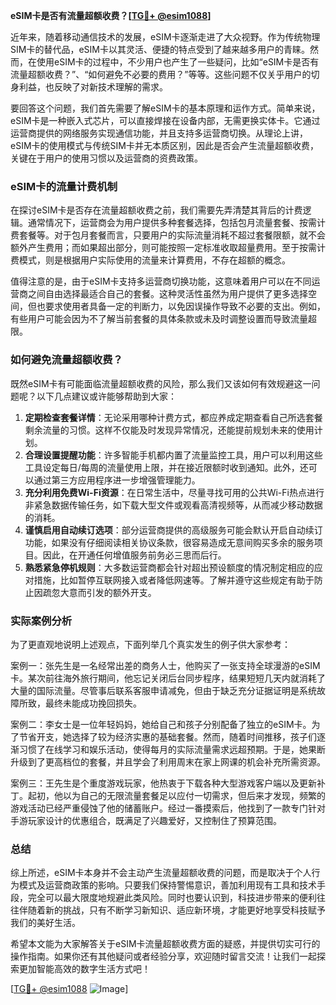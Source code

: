 **eSIM卡是否有流量超额收费？[[TG💪+ @esim1088](https://t.me/s/esim1088)]**

近年来，随着移动通信技术的发展，eSIM卡逐渐走进了大众视野。作为传统物理SIM卡的替代品，eSIM卡以其灵活、便捷的特点受到了越来越多用户的青睐。然而，在使用eSIM卡的过程中，不少用户也产生了一些疑问，比如“eSIM卡是否有流量超额收费？”、“如何避免不必要的费用？”等等。这些问题不仅关乎用户的切身利益，也反映了对新技术理解的需求。

要回答这个问题，我们首先需要了解eSIM卡的基本原理和运作方式。简单来说，eSIM卡是一种嵌入式芯片，可以直接焊接在设备内部，无需更换实体卡。它通过运营商提供的网络服务实现通信功能，并且支持多运营商切换。从理论上讲，eSIM卡的使用模式与传统SIM卡并无本质区别，因此是否会产生流量超额收费，关键在于用户的使用习惯以及运营商的资费政策。

### eSIM卡的流量计费机制

在探讨eSIM卡是否存在流量超额收费之前，我们需要先弄清楚其背后的计费逻辑。通常情况下，运营商会为用户提供多种套餐选择，包括包月流量套餐、按需计费套餐等。对于包月套餐而言，只要用户的实际流量消耗不超过套餐限额，就不会额外产生费用；而如果超出部分，则可能按照一定标准收取超量费用。至于按需计费模式，则是根据用户实际使用的流量来计算费用，不存在超额的概念。

值得注意的是，由于eSIM卡支持多运营商切换功能，这意味着用户可以在不同运营商之间自由选择最适合自己的套餐。这种灵活性虽然为用户提供了更多选择空间，但也要求使用者具备一定的判断力，以免因误操作导致不必要的支出。例如，有些用户可能会因为不了解当前套餐的具体条款或未及时调整设置而导致流量超限。

### 如何避免流量超额收费？

既然eSIM卡有可能面临流量超额收费的风险，那么我们又该如何有效规避这一问题呢？以下几点建议或许能够帮助到大家：

1. **定期检查套餐详情**：无论采用哪种计费方式，都应养成定期查看自己所选套餐剩余流量的习惯。这样不仅能及时发现异常情况，还能提前规划未来的使用计划。
2. **合理设置提醒功能**：许多智能手机都内置了流量监控工具，用户可以利用这些工具设定每日/每周的流量使用上限，并在接近限额时收到通知。此外，还可以通过第三方应用程序进一步增强管理能力。
3. **充分利用免费Wi-Fi资源**：在日常生活中，尽量寻找可用的公共Wi-Fi热点进行非紧急数据传输任务，如下载大型文件或观看高清视频等，从而减少移动数据的消耗。
4. **谨慎启用自动续订选项**：部分运营商提供的高级服务可能会默认开启自动续订功能，如果没有仔细阅读相关协议条款，很容易造成无意间购买多余的服务项目。因此，在开通任何增值服务前务必三思而后行。
5. **熟悉紧急停机规则**：大多数运营商都会针对超出预设额度的情况制定相应的应对措施，比如暂停互联网接入或者降低网速等。了解并遵守这些规定有助于防止因疏忽大意而引发的额外开支。

### 实际案例分析

为了更直观地说明上述观点，下面列举几个真实发生的例子供大家参考：

案例一：张先生是一名经常出差的商务人士，他购买了一张支持全球漫游的eSIM卡。某次前往海外旅行期间，他忘记关闭后台同步程序，结果短短几天内就消耗了大量的国际流量。尽管事后联系客服申请减免，但由于缺乏充分证据证明是系统故障所致，最终未能成功挽回损失。

案例二：李女士是一位年轻妈妈，她给自己和孩子分别配备了独立的eSIM卡。为了节省开支，她选择了较为经济实惠的基础套餐。然而，随着时间推移，孩子们逐渐习惯了在线学习和娱乐活动，使得每月的实际流量需求远超预期。于是，她果断升级到了更高档位的套餐，并且学会了利用周末在家上网课的机会补充所需资源。

案例三：王先生是个重度游戏玩家，他热衷于下载各种大型游戏客户端以及更新补丁。起初，他以为自己的无限流量套餐足以应付一切需求，但后来才发现，频繁的游戏活动已经严重侵蚀了他的储蓄账户。经过一番摸索后，他找到了一款专门针对手游玩家设计的优惠组合，既满足了兴趣爱好，又控制住了预算范围。

### 总结

综上所述，eSIM卡本身并不会主动产生流量超额收费的问题，而是取决于个人行为模式及运营商政策的影响。只要我们保持警惕意识，善加利用现有工具和技术手段，完全可以最大限度地规避此类风险。同时也要认识到，科技进步带来的便利往往伴随着新的挑战，只有不断学习新知识、适应新环境，才能更好地享受科技赋予我们的美好生活。

希望本文能为大家解答关于eSIM卡流量超额收费方面的疑惑，并提供切实可行的操作指南。如果你还有其他疑问或者经验分享，欢迎随时留言交流！让我们一起探索更加智能高效的数字生活方式吧！

[[TG💪+ @esim1088](https://t.me/s/esim1088) ![Image](https://i.postimg.cc/4NQfJmqS/Snipaste-2025-05-13-00-14-12.png)]